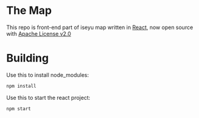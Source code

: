 # The Map

This repo is front-end part of iseyu map written in [React](https://reactjs.org), now open source with [Apache License v2.0](https://github.com/iseyudotxyz/demo.iseyu.xyz/blob/main/LICENSE.md)

# Building

Use this to install node_modules:
```bash
npm install
```
Use this to start the react project:
```bash
npm start
```
